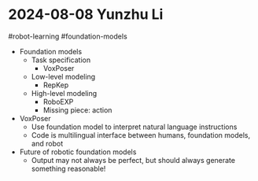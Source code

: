 # 2024-08-08 Yunzhu Li

#robot-learning
#foundation-models

- Foundation models
    - Task specification
        - VoxPoser
    - Low-level modeling
        - RepKep
    - High-level modeling
        - RoboEXP
        - Missing piece: action
- VoxPoser
    - Use foundation model to interpret natural language instructions
    - Code is multilingual interface between humans, foundation models, and robot
- Future of robotic foundation models
    - Output may not always be perfect, but should always generate something reasonable!
